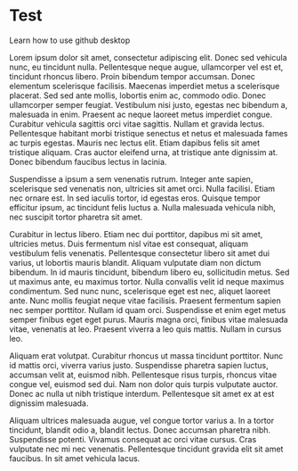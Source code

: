 # Test
Learn how to use github desktop 



Lorem ipsum dolor sit amet, consectetur adipiscing elit. Donec sed vehicula nunc, eu tincidunt nulla. Pellentesque neque augue, ullamcorper vel est et, tincidunt rhoncus libero. Proin bibendum tempor accumsan. Donec elementum scelerisque facilisis. Maecenas imperdiet metus a scelerisque placerat. Sed sed ante mollis, lobortis enim ac, commodo odio. Donec ullamcorper semper feugiat. Vestibulum nisi justo, egestas nec bibendum a, malesuada in enim. Praesent ac neque laoreet metus imperdiet congue. Curabitur vehicula sagittis orci vitae sagittis. Nullam et gravida lectus. Pellentesque habitant morbi tristique senectus et netus et malesuada fames ac turpis egestas. Mauris nec lectus elit. Etiam dapibus felis sit amet tristique aliquam. Cras auctor eleifend urna, at tristique ante dignissim at. Donec bibendum faucibus lectus in lacinia.

Suspendisse a ipsum a sem venenatis rutrum. Integer ante sapien, scelerisque sed venenatis non, ultricies sit amet orci. Nulla facilisi. Etiam nec ornare est. In sed iaculis tortor, id egestas eros. Quisque tempor efficitur ipsum, ac tincidunt felis luctus a. Nulla malesuada vehicula nibh, nec suscipit tortor pharetra sit amet.

Curabitur in lectus libero. Etiam nec dui porttitor, dapibus mi sit amet, ultricies metus. Duis fermentum nisl vitae est consequat, aliquam vestibulum felis venenatis. Pellentesque consectetur libero sit amet dui varius, ut lobortis mauris blandit. Aliquam vulputate diam non dictum bibendum. In id mauris tincidunt, bibendum libero eu, sollicitudin metus. Sed ut maximus ante, eu maximus tortor. Nulla convallis velit id neque maximus condimentum. Sed nunc nunc, scelerisque eget est nec, aliquet laoreet ante. Nunc mollis feugiat neque vitae facilisis. Praesent fermentum sapien nec semper porttitor. Nullam id quam orci. Suspendisse et enim eget metus semper finibus eget eget purus. Mauris magna orci, finibus vitae malesuada vitae, venenatis at leo. Praesent viverra a leo quis mattis. Nullam in cursus leo.

Aliquam erat volutpat. Curabitur rhoncus ut massa tincidunt porttitor. Nunc id mattis orci, viverra varius justo. Suspendisse pharetra sapien luctus, accumsan velit at, euismod nibh. Pellentesque risus turpis, rhoncus vitae congue vel, euismod sed dui. Nam non dolor quis turpis vulputate auctor. Donec ac nulla ut nibh tristique interdum. Pellentesque sit amet ex at est dignissim malesuada.

Aliquam ultrices malesuada augue, vel congue tortor varius a. In a tortor tincidunt, blandit odio a, blandit lectus. Donec accumsan pharetra nibh. Suspendisse potenti. Vivamus consequat ac orci vitae cursus. Cras vulputate nec mi nec venenatis. Pellentesque tincidunt gravida elit sit amet faucibus. In sit amet vehicula lacus. 

